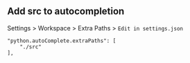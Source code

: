 ## Add src to autocompletion
Settings > Workspace > Extra Paths > `Edit in settings.json`

    "python.autoComplete.extraPaths": [
        "./src"
    ],
